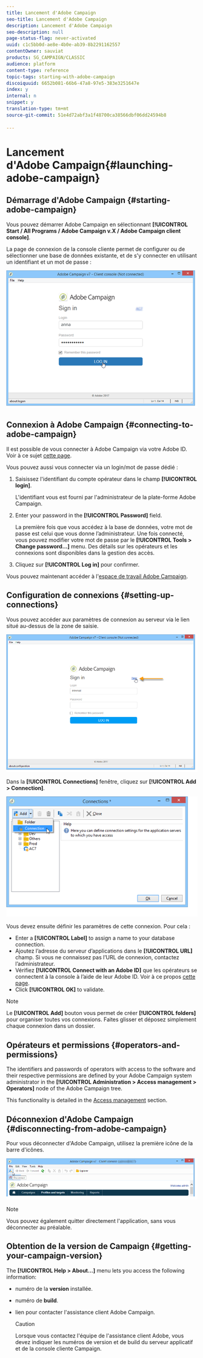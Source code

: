 ```yaml
---
title: Lancement d'Adobe Campaign
seo-title: Lancement d'Adobe Campaign
description: Lancement d'Adobe Campaign
seo-description: null
page-status-flag: never-activated
uuid: c1c5bb0d-ae8e-4b0e-ab39-8b2291162557
contentOwner: sauviat
products: SG_CAMPAIGN/CLASSIC
audience: platform
content-type: reference
topic-tags: starting-with-adobe-campaign
discoiquuid: 6652b081-66b6-47a8-97e5-383e3251647e
index: y
internal: n
snippet: y
translation-type: tm+mt
source-git-commit: 51e4d72abf3a1f48700ca38566dbf06dd24594b8

---
```



# Lancement d&#39;Adobe Campaign{#launching-adobe-campaign}

## Démarrage d&#39;Adobe Campaign {#starting-adobe-campaign}

Vous pouvez démarrer Adobe Campaign en sélectionnant **[!UICONTROL Start / All Programs / Adobe Campaign v.X / Adobe Campaign client console]**.

La page de connexion de la console cliente permet de configurer ou de sélectionner une base de données existante, et de s&#39;y connecter en utilisant un identifiant et un mot de passe :

![](assets/s_ncs_user_login.png)

## Connexion à Adobe Campaign {#connecting-to-adobe-campaign}

Il est possible de vous connecter à Adobe Campaign via votre Adobe ID. Voir à ce sujet [cette page](../../integrations/using/about-adobe-id.md).

Vous pouvez aussi vous connecter via un login/mot de passe dédié :

1. Saisissez l&#39;identifiant du compte opérateur dans le champ **[!UICONTROL login]**.

   L&#39;identifiant vous est fourni par l&#39;administrateur de la plate-forme Adobe Campaign.

1. Enter your password in the **[!UICONTROL Password]** field.

   La première fois que vous accédez à la base de données, votre mot de passe est celui que vous donne l’administrateur. Une fois connecté, vous pouvez modifier votre mot de passe par le **[!UICONTROL Tools > Change password...]** menu. Des détails sur les opérateurs et les connexions sont disponibles dans la gestion des [](../../platform/using/access-management.md)accès.

1. Cliquez sur **[!UICONTROL Log in]** pour confirmer.

Vous pouvez maintenant accéder à l&#39;[espace de travail Adobe Campaign](../../platform/using/adobe-campaign-workspace.md).

## Configuration de connexions {#setting-up-connections}

Vous pouvez accéder aux paramètres de connexion au serveur via le lien situé au-dessus de la zone de saisie.

![](assets/s_ncs_user_connections_management.png)

Dans la **[!UICONTROL Connections]** fenêtre, cliquez sur **[!UICONTROL Add > Connection]**.

![](assets/s_ncs_user_add_connexion.png)

Vous devez ensuite définir les paramètres de cette connexion. Pour cela :

* Enter a **[!UICONTROL Label]** to assign a name to your database connection.
* Ajoutez l’adresse du serveur d’applications dans le **[!UICONTROL URL]** champ. Si vous ne connaissez pas l’URL de connexion, contactez l’administrateur.
* Vérifiez **[!UICONTROL Connect with an Adobe ID]** que les opérateurs se connectent à la console à l’aide de leur Adobe ID. Voir à ce propos [cette page](../../integrations/using/about-adobe-id.md).
* Click **[!UICONTROL OK]** to validate.

>[!NOTE]
>
>Le **[!UICONTROL Add]** bouton vous permet de créer **[!UICONTROL folders]** pour organiser toutes vos connexions. Faites glisser et déposez simplement chaque connexion dans un dossier.

## Opérateurs et permissions {#operators-and-permissions}

The identifiers and passwords of operators with access to the software and their respective permissions are defined by your Adobe Campaign system administrator in the **[!UICONTROL Administration > Access management > Operators]** node of the Adobe Campaign tree.

This functionality is detailed in the [Access management](../../platform/using/access-management.md) section.

## Déconnexion d&#39;Adobe Campaign {#disconnecting-from-adobe-campaign}

Pour vous déconnecter d&#39;Adobe Campaign, utilisez la première icône de la barre d&#39;icônes.

![](assets/s_ncs_user_deconnexion.png)

>[!NOTE]
>
>Vous pouvez également quitter directement l&#39;application, sans vous déconnecter au préalable.

## Obtention de la version de Campaign {#getting-your-campaign-version}

The **[!UICONTROL Help > About...]** menu lets you access the following information:

* numéro de la **version** installée.
* numéro de **build**.
* lien pour contacter l&#39;assistance client Adobe Campaign.

   >[!CAUTION]
   >
   >Lorsque vous contactez l&#39;équipe de l&#39;assistance client Adobe, vous devez indiquer les numéros de version et de build du serveur applicatif et de la console cliente Campaign.

